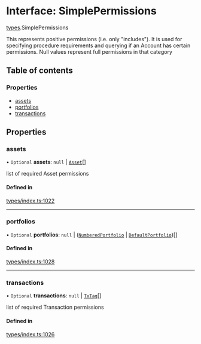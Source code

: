 # Interface: SimplePermissions

[types](../wiki/types).SimplePermissions

This represents positive permissions (i.e. only "includes"). It is used
  for specifying procedure requirements and querying if an Account has certain
  permissions. Null values represent full permissions in that category

## Table of contents

### Properties

- [assets](../wiki/types.SimplePermissions#assets)
- [portfolios](../wiki/types.SimplePermissions#portfolios)
- [transactions](../wiki/types.SimplePermissions#transactions)

## Properties

### assets

• `Optional` **assets**: ``null`` \| [`Asset`](../wiki/api.entities.Asset.Asset)[]

list of required Asset permissions

#### Defined in

[types/index.ts:1022](https://github.com/PolymeshAssociation/polymesh-sdk/blob/95e180d2/src/types/index.ts#L1022)

___

### portfolios

• `Optional` **portfolios**: ``null`` \| ([`NumberedPortfolio`](../wiki/api.entities.NumberedPortfolio.NumberedPortfolio) \| [`DefaultPortfolio`](../wiki/api.entities.DefaultPortfolio.DefaultPortfolio))[]

#### Defined in

[types/index.ts:1028](https://github.com/PolymeshAssociation/polymesh-sdk/blob/95e180d2/src/types/index.ts#L1028)

___

### transactions

• `Optional` **transactions**: ``null`` \| [`TxTag`](../wiki/generated.types#txtag)[]

list of required Transaction permissions

#### Defined in

[types/index.ts:1026](https://github.com/PolymeshAssociation/polymesh-sdk/blob/95e180d2/src/types/index.ts#L1026)
